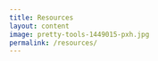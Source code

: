 ```yaml
---
title: Resources
layout: content
image: pretty-tools-1449015-pxh.jpg
permalink: /resources/
---
```


